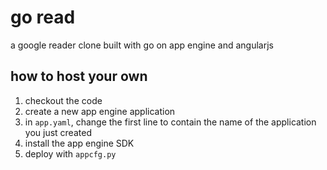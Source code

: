 # go read

a google reader clone built with go on app engine and angularjs

## how to host your own

1. checkout the code
1. create a new app engine application
1. in `app.yaml`, change the first line to contain the name of the application you just created
1. install the app engine SDK
1. deploy with `appcfg.py`

